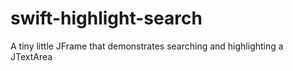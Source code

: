 # swift-highlight-search
A tiny little JFrame that demonstrates searching and highlighting a JTextArea
